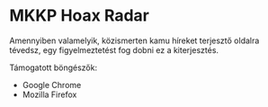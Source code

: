 # MKKP Hoax Radar

Amennyiben valamelyik, közismerten kamu híreket terjesztő oldalra tévedsz, egy figyelmeztetést fog dobni ez a kiterjesztés. 

Támogatott böngészők:
 * Google Chrome
 * Mozilla Firefox
 

